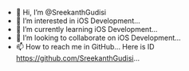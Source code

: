 - 👋 Hi, I’m @SreekanthGudisi
- 👀 I’m interested in iOS Development...
- 🌱 I’m currently learning iOS Development...
- 💞️ I’m looking to collaborate on iOS Development...
- 📫 How to reach me in GitHub... Here is ID https://github.com/SreekanthGudisi...

<!---
SreekanthGudisi/SreekanthGudisi is a ✨ special ✨ repository because its `README.md` (this file) appears on your GitHub profile.
You can click the Preview link to take a look at your changes.
--->
